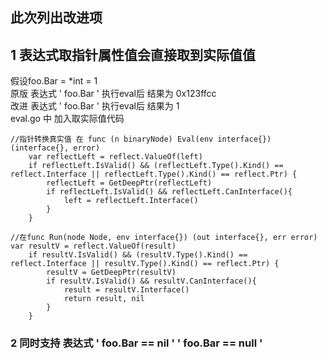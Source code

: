 
## 此次列出改进项

## 1 表达式取指针属性值会直接取到实际值值
 假设foo.Bar = *int = 1</br>
 原版 表达式 ' foo.Bar ' 执行eval后 结果为  0x123ffcc</br>
 改进 表达式 ' foo.Bar ' 执行eval后 结果为  1</br>
eval.go 中 加入取实际值代码</br>
```
//指针转换真实值 在 func (n binaryNode) Eval(env interface{}) (interface{}, error)
	var reflectLeft = reflect.ValueOf(left)
	if reflectLeft.IsValid() && (reflectLeft.Type().Kind() == reflect.Interface || reflectLeft.Type().Kind() == reflect.Ptr) {
		reflectLeft = GetDeepPtr(reflectLeft)
		if reflectLeft.IsValid() && reflectLeft.CanInterface(){
			left = reflectLeft.Interface()
		}
	}
```
```
//在func Run(node Node, env interface{}) (out interface{}, err error) 
var resultV = reflect.ValueOf(result)
	if resultV.IsValid() && (resultV.Type().Kind() == reflect.Interface || resultV.Type().Kind() == reflect.Ptr) {
		resultV = GetDeepPtr(resultV)
		if resultV.IsValid() && resultV.CanInterface(){
			result = resultV.Interface()
			return result, nil
		}
	}
```
### 2 同时支持 表达式  ' foo.Bar == nil '  ' foo.Bar == null '
